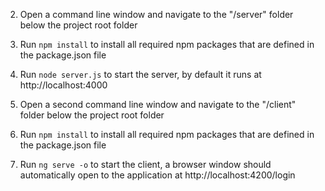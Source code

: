 
 
 2. Open a command line window and navigate to the "/server" folder below the project root folder
 
 3. Run `npm install` to install all required npm packages that are defined in the package.json file
 
 4. Run `node server.js` to start the server, by default it runs at http://localhost:4000


 1. Open a second command line window and navigate to the "/client" folder below the project root folder
 
 2. Run `npm install` to install all required npm packages that are defined in the package.json file
 
 3. Run `ng serve -o` to start the client, a browser window should automatically open to the application at http://localhost:4200/login

